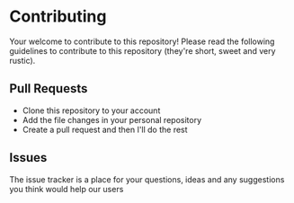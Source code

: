 # Contributing
Your welcome to contribute to this repository! Please read the following guidelines to contribute to this repository
(they're short, sweet and very rustic).
## Pull Requests
- Clone this repository to your account
- Add the file changes in your personal repository
- Create a pull request and then I'll do the rest
## Issues
The issue tracker is a place for your questions, ideas and any suggestions you think would help our users
